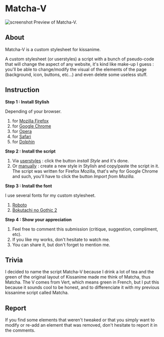 # Matcha-V

![screenshot](https://a.pomf.cat/gendpi.png)
Preview of Matcha-V.

About
-------------------------------

Matcha-V is a custom stylesheet for kissanime.

A custom stylesheet (or userstyles) a script with a bunch of pseudo-code that will change the aspect of any website, it's kind like make-up I guess : you'll be able to change/modify the visual of the elements of the page (background, icon, buttons, etc...) and even delete some useless stuff.


Instruction
-------------------------------

<strong>Step 1 : Install Stylish</strong>

<span>Depending of your browser.</span>
<ol>
<li>for <a href="https://addons.mozilla.org/en-US/firefox/addon/stylish/">Mozilla Firefox</a></li>
<li>for <a href="https://chrome.google.com/webstore/detail/stylish-custom-themes-for/fjnbnpbmkenffdnngjfgmeleoegfcffe?hl=en">Google Chrome</a></li>
<li>for <a href="https://addons.opera.com/en/extensions/details/stylish/">Opera</a></li>
<li>for <a href="http://sobolev.us/stylish/">Safari</a></li>
<li> for <a href="https://play.google.com/store/apps/details?id=ru.pmmlabs.stylish&amp;hl=en">Dolphin</a></li>
</ol>

<strong>Step 2 : Install the script </strong>
<ol>
<li> Via <a href="https://userstyles.org/styles/144798/matcha-v-ka-css">userstyles</a> : click the button <i>install Style</i> and it's done.</li>
<li> Or <a href="https://pastebin.com/AqGYzCfx">manually</a> : create a new style in Stylish and copy/paste the script in it. The script was written for Firefox Mozilla, that's why for Google Chrome and such, you'll have to click the button <i>Import from Mozilla.</i></li>
</ol>

<strong>Step 3 : Install the font </strong>

I use several fonts for my custom stylesheet.
<ol>
<li> <a href="https://www.fontsquirrel.com/fonts/roboto">Roboto</a></li>
<li> <a href="http://www.freejapanesefont.com/bokutachi-gothic-2-bold/">Bokutachi no Gothic 2 </a></li>
</ol>

<strong>Step 4 : Show your appreciation </strong>
<ol>
<li>Feel free to comment this submission (critique, suggestion, compliment, etc).</li>
<li>If you like my works, don't hesitate to watch me.</li>
<li>You can share it, but don't forget to mention me.</li>
</ol>

Trivia
-------------------------------

I decided to name the script Matcha-V because I drink a lot of tea and the green of the original layout of Kissanime made me think of Matcha, thus Matcha. The V comes from Vert, which means green in French, but I put this because it sounds cool to be honest, and to differenciate it with my previous kissanime script called Matcha.


Report
-------------------------------

If you find some elements that weren't tweaked or that you simply want to modify or re-add an element that was removed, don't hesitate to report it in the comments.
